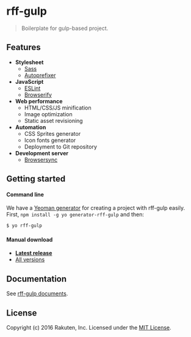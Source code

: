 # rff-gulp
> Boilerplate for gulp-based project.

## Features
- **Stylesheet**
  - [Sass](http://sass-lang.com/)
  - [Autoprefixer](https://github.com/postcss/autoprefixer)
- **JavaScript**
  - [ESLint](http://eslint.org/)
  - [Browserify](http://browserify.org/)
- **Web performance**
  - HTML/CSS/JS minification
  - Image optimization
  - Static asset revisioning
- **Automation**
  - CSS Sprites generator
  - Icon fonts generator
  - Deployment to Git repository
- **Development server**
  - [Browsersync](https://www.browsersync.io/)

## Getting started

#### Command line
We have a [Yeoman generator](https://github.com/rakuten-frontend/generator-rff-gulp) for creating a project with rff-gulp easily.  
First, `npm install -g yo generator-rff-gulp` and then:

```sh
$ yo rff-gulp
```

#### Manual download
- **[Latest release](https://github.com/rakuten-frontend/rff-gulp/releases/latest)**
- [All versions](https://github.com/rakuten-frontend/rff-gulp/releases)

## Documentation
See [rff-gulp documents](docs/README.md).

## License
Copyright (c) 2016 Rakuten, Inc.
Licensed under the [MIT License](LICENSE).
